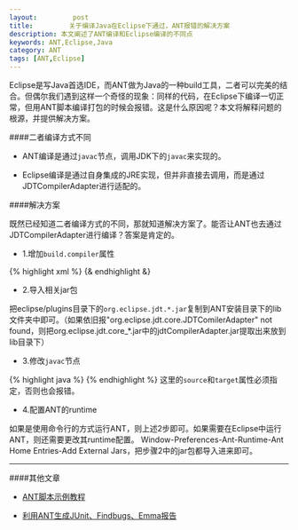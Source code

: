 ```yaml
---
layout:         post
title:         关于编译Java在Eclipse下通过，ANT报错的解决方案
description: 本文阐述了ANT编译和Eclipse编译的不同点
keywords: ANT,Eclipse,Java
category: ANT
tags: [ANT,Eclipse]
---
```


Eclipse是写Java首选IDE，而ANT做为Java的一种build工具，二者可以完美的结合。但偶尔我们遇到这样一个奇怪的现象：同样的代码，在Eclipse下编译一切正常，但用ANT脚本编译打包的时候会报错。这是什么原因呢？本文将解释问题的根源，并提供解决方案。

<!-- more -->

####二者编译方式不同

* ANT编译是通过`javac`节点，调用JDK下的`javac`来实现的。

* Eclipse编译是通过自身集成的JRE实现，但并非直接去调用，而是通过JDTCompilerAdapter进行适配的。

####解决方案

既然已经知道二者编译方式的不同，那就知道解决方案了。能否让ANT也去通过JDTCompilerAdapter进行编译？答案是肯定的。

* 1.增加`build.compiler`属性

{% highlight xml %}
<property name="build.compiler" value="org.eclipse.jdt.core.JDTComilerAdapter"/>
{& endhighlight &}

* 2.导入相关jar包

把eclipse/plugins目录下的`org.eclipse.jdt.*.jar`复制到ANT安装目录下的lib文件夹中即可。（如果依旧报"org.eclipse.jdt.core.JDTComilerAdapter" not found，则把org.eclipse.jdt.core_*.jar中的jdtCompilerAdapter.jar提取出来放到lib目录下）

* 3.修改`javac`节点

{% highlight java %}
<javac srcdir="${testsrc.dir}" destdir="${classes.dir}" debug="true" deprecation="true" source="1.6" target="1.6">
    <classpath refid="jar.classpath">
    </classpath>
</javac>
{% endhighlight %}
这里的`source`和`target`属性必须指定，否则也会报错。

* 4.配置ANT的runtime

如果是使用命令行的方式运行ANT，则上述2步即可。如果需要在Eclipse中运行ANT，则还需要更改其runtime配置。
Window-Preferences-Ant-Runtime-Ant Home Entries-Add External Jars，把步骤2中的jar包都导入进来即可。

---------------------

####其他文章

* [ANT脚本示例教程](http://chengyuanjian.github.io/ant/2014-08/ant-build.html)

* [利用ANT生成JUnit、Findbugs、Emma报告](http://chengyuanjian.github.io/ant/2014-08/ant-junit-findbugs-emma.html)

